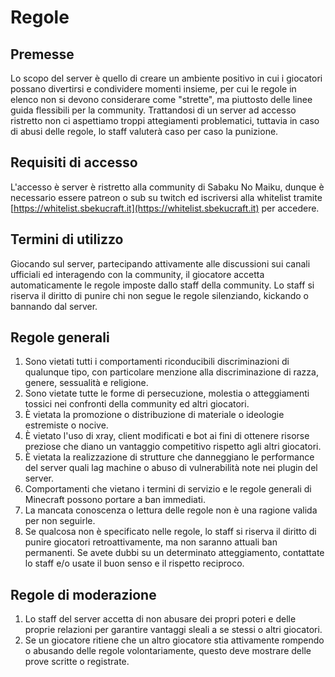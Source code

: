 # Regole
## Premesse
Lo scopo del server è quello di creare un ambiente positivo in cui i giocatori possano divertirsi e condividere momenti insieme, per cui le regole in elenco non si devono considerare come "strette", ma piuttosto delle linee guida flessibili per la community. 
Trattandosi di un server ad accesso ristretto non ci aspettiamo troppi attegiamenti problematici, tuttavia in caso di abusi delle regole, lo staff valuterà caso per caso la punizione.
## Requisiti di accesso
L'accesso è server è ristretto alla community di Sabaku No Maiku, dunque è necessario essere patreon o sub su twitch ed iscriversi alla whitelist tramite [https://whitelist.sbekucraft.it](https://whitelist.sbekucraft.it) per accedere.
## Termini di utilizzo
Giocando sul server, partecipando attivamente alle discussioni sui canali ufficiali ed interagendo con la community, il giocatore accetta automaticamente le regole imposte dallo staff della community.
Lo staff si riserva il diritto di punire chi non segue le regole silenziando, kickando o bannando dal server.
## Regole generali
1. Sono vietati tutti i comportamenti riconducibili discriminazioni di qualunque tipo, con particolare menzione alla discriminazione di razza, genere, sessualità e religione.
2. Sono vietate tutte le forme di persecuzione, molestia o atteggiamenti tossici nei confronti della community ed altri giocatori.
3. È vietata la promozione o distribuzione di materiale o ideologie estremiste o nocive.
4. È vietato l'uso di xray, client modificati e bot ai fini di ottenere risorse preziose che diano un vantaggio competitivo rispetto agli altri giocatori.
5. È vietata la realizzazione di strutture che danneggiano le performance del server quali lag machine o abuso di vulnerabilità note nei plugin del server.
6. Comportamenti che vietano i termini di servizio e le regole generali di Minecraft possono portare a ban immediati.
7. La mancata conoscenza o lettura delle regole non è una ragione valida per non seguirle.
8. Se qualcosa non è specificato nelle regole, lo staff si riserva il diritto di punire giocatori retroattivamente, ma non saranno attuali ban permanenti. Se avete dubbi su un determinato atteggiamento, contattate lo staff e/o usate il buon senso e il rispetto reciproco.
## Regole di moderazione
1. Lo staff del server accetta di non abusare dei propri poteri e delle proprie relazioni per garantire vantaggi sleali a se stessi o altri giocatori.
2. Se un giocatore ritiene che un altro giocatore stia attivamente rompendo o abusando delle regole volontariamente, questo deve mostrare delle prove scritte o registrate.
